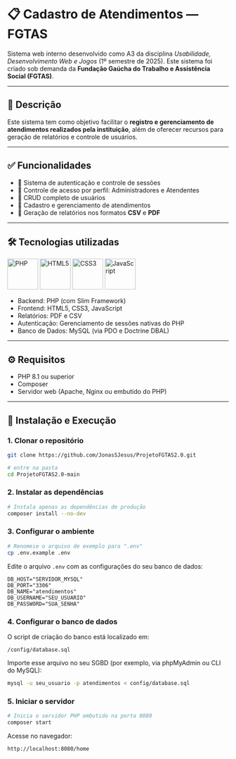 # 📋 Cadastro de Atendimentos — FGTAS

Sistema web interno desenvolvido como A3 da disciplina *Usabilidade, Desenvolvimento Web e Jogos* (1º semestre de 2025). Este sistema foi criado sob demanda da **Fundação Gaúcha do Trabalho e Assistência Social (FGTAS)**.

---

## 📌 Descrição

Este sistema tem como objetivo facilitar o **registro e gerenciamento de atendimentos realizados pela instituição**, além de oferecer recursos para geração de relatórios e controle de usuários.

---

## ✅ Funcionalidades

- 🔐 Sistema de autenticação e controle de sessões
- 👤 Controle de acesso por perfil: Administradores e Atendentes
- 👥 CRUD completo de usuários
- 📝 Cadastro e gerenciamento de atendimentos
- 📄 Geração de relatórios nos formatos **CSV** e **PDF**

---

## 🛠 Tecnologias utilizadas

<div>
  <img height="70" src="https://cdn.jsdelivr.net/gh/devicons/devicon@latest/icons/php/php-original.svg" alt="PHP"/>
  <img height="70" src="https://cdn.jsdelivr.net/gh/devicons/devicon@latest/icons/html5/html5-original.svg" alt="HTML5"/>
  <img height="70" src="https://cdn.jsdelivr.net/gh/devicons/devicon@latest/icons/css3/css3-original.svg" alt="CSS3"/>
  <img height="70" src="https://cdn.jsdelivr.net/gh/devicons/devicon@latest/icons/javascript/javascript-original.svg" alt="JavaScript"/>
</div>

- Backend: PHP (com Slim Framework)
- Frontend: HTML5, CSS3, JavaScript
- Relatórios: PDF e CSV
- Autenticação: Gerenciamento de sessões nativas do PHP
- Banco de Dados: MySQL (via PDO e Doctrine DBAL)

---

## ⚙️ Requisitos

- PHP 8.1 ou superior
- Composer
- Servidor web (Apache, Nginx ou embutido do PHP)

---

## 🚀 Instalação e Execução

### 1. Clonar o repositório

```bash
git clone https://github.com/JonasSJesus/ProjetoFGTAS2.0.git

# entre na pasta
cd ProjetoFGTAS2.0-main
```

### 2. Instalar as dependências

```bash
# Instala apenas as dependências de produção
composer install --no-dev
```

### 3. Configurar o ambiente

```bash
# Renomeie o arquivo de exemplo para ".env"
cp .env.example .env
```

Edite o arquivo `.env` com as configurações do seu banco de dados:

```env
DB_HOST="SERVIDOR_MYSQL"
DB_PORT="3306"
DB_NAME="atendimentos"
DB_USERNAME="SEU_USUARIO"
DB_PASSWORD="SUA_SENHA"
```

### 4. Configurar o banco de dados

O script de criação do banco está localizado em:

```
/config/database.sql
```

Importe esse arquivo no seu SGBD (por exemplo, via phpMyAdmin ou CLI do MySQL):

```bash
mysql -u seu_usuario -p atendimentos < config/database.sql
```

### 5. Iniciar o servidor

```bash
# Inicia o servidor PHP embutido na porta 8080
composer start
```

Acesse no navegador:

```
http://localhost:8080/home
```
